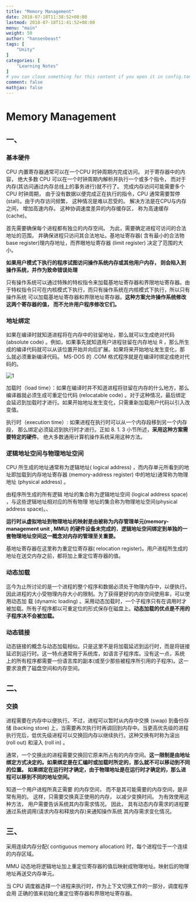 ```yaml
---
title: "Memory Management"
date: 2018-07-18T11:38:52+08:00
lastmod: 2018-07-18T11:41:52+08:00
menu: "main"
weight: 50
author: "hansenbeast"
tags: [
    "Unity"
]
categories: [
    "Learning Notes"
]
# you can close something for this content if you open it in config.toml.
comment: false
mathjax: false
---
```




# Memory Management

## 一、

### 基本硬件

CPU 内置寄存器通常可以在一个CPU 时钟周期内完成访问。 对于寄存器中的内容， 绝大多数 CPU 可以在一个时钟周期内解析并执行一个或多个指令， 而对于内存(其访问通过内存总线上的事务进行)就不行了。 完成内存访问可能需要多个CPU 时钟周期， 由于没有数据以便完成正在执行的指令，CPU 通常需要暂停 (stall)。由于内存访问频繁， 这种情况是难以忍受的。 解决方法是在CPU与内存之间， 增加高速内存。 这种协调速度差异的内存缓存区， 称为高速缓存(cache)。

首先需要确保每个进程都有独立的内存空间。 为此，需要确定进程可访问的合法地址的范围， 井确保进程只访问其合法地址。基地址寄存器( 含有最小的合法物base register)理内存地址，而界眼地址寄存器 (limit register) 决定了范围的大小。

**如果用户模式下执行的程序试图访问操作系统内存或其他用户内存， 则会陷入到操作系统，并作为致命错误处理**

只有操作系统可以通过特殊的特权指令来加载基地址寄存器和界限地址寄存器。由于特权指令只可在内核模式下执行，而只有操作系统在内核模式下执行，所以只有操作系统 可以加载基地址寄存器和界限地址寄存器。**这种方案允许操作系统修改这两个寄存器的值， 而不允许用户程序修改它们。**



### 地址绑定

如果在编译时就知道进程将在内存中的驻留地址，那么就可以生成绝对代码 (absolute code) 。例如，如果事先就知道用户进程驻留在内存地址 R ，那么所生成的编译代码就可以从该位置开始并向后扩展。如果将来开始地址发生变化，那 么就必须重新编译代码。 MS-DOS 的 .COM 格式程序就是在编译时绑定成绝对代码的。

![1](1.png)

加载时（load time）：如果在编译时并不知道进程将驻留在内存的什么地方，那么编译器就必须生成可重定位代码 (relocatable code) 。对于这种情况，最后绑定会延迟到加载时才进行。如果开始地址发生变化，只需重新加载用户代码以引入改变值。

执行时（execution time）: 如果进程在执行时可以从一个内存段移到另一个内存段， 那么绑定必须延迟到执行时才进行。正如 8. 1. 3 小节所述，**采用这种方案需要特定的硬件**。 绝大多数通用计算机操作系统采用这种方法。

### 逻辑地址空间与物理地址空间

CPU 所生成的地址通常称为逻辑地址( logical address) ，而内存单元所看到的地址即加载到内存地址寄存器 (memory-address register) 中的地址)通常称为物理地址 (physical address) 。

由程序所生成的所有逻辑 地址的集合称为逻辑地址空间 (logical address space) ，与这些逻辑地址相对应的所有物理 地址的集合称为物理地址空间(physical address space)。、

**运行时从虚拟地址到物理地址的映射是由被称为内存管理单元(memory-management unit , MMU) 的硬件设备未完成的**，**逻辑地址空间绑定到单独的一套物理地址空间这一概念对内存的管理至关重要。**

基地址寄存器在这里称为重定位寄存器( relocation register)。用户进程所生成的地址在送交内存之前，都将加上重定位寄存器的值。

### 动态加载

迄今为止所讨论的是一个进程的整个程序和数据必须处于物理内存中，以便执行。因此进程的大小受物理内存大小的限制。为了获得更好的内存空间使用率，可以使用动态加 载 (dynamic loading) 。采用动态加载时，一个子程序只有在调用时才被加载。所有子程序都以可重定位的形式保存在磁盘上。**动态加载的优点是不用的子程序决不会被加载。**

### 动态链接

动态链接的概念与动态加载相似。只是这里不是将加载延迟到运行时，而是将链接延迟到运行时。这一特点通常用于系统库，如语言子程序库。没有这一点，系统 上的所有程序都需要一份语言库的副本(或至少那些被程序所引用的子程序)。这一要求浪费了磁盘空间和内存空间。



## 二、

### 交换

进程需要在内存中以便执行。不过，进程可以暂时从内存中交换 (swap) 到备份存储 (backing store) 上，当需要再次执行时再调回到内存中。当更高优先级的进程执行完后，低优先级进程可以交换回内存以继续执行。这种交换有时称为滚出 (roll out) 和滚入 (roll in) 。

通常，一个交换出的进程需要交换回它原来所占有的内存空间。**这一限制是由地址绑定方式决定的。如果绑定是在汇编时或加载时所定的，那么就不可以移动到不同的位置。 如果绑定在运行时才确定，由于物理地址是在运行时才确定的，那么进程可以移到不同的地址空间。**

知道一个用户进程所真正需要 的内存空间， 而不是其可能需要的内存空间，是非常有用的。 这样，只需要交换真正使用的内存， 以减少变换时间。 为有效使用这种方法， 用户需要告诉系统其内存需求情况。 因此， 具有动态内存需求的进程要通过系统调用(请求内存和释放内存)来通知操作系统 其内存需求变化情况。





## 三、

采用连续内存分配( contiguous memory allocation) 时，每个进程位于一个连续的内存区域。

MMU 动态地将逻辑地址加上重定位寄存器的值后映射成物理地址。映射后的物理地址再送交内存单元。

当 CPU 调度器选择一个进程来执行时，作为上下文切换工作的一部分，调度程序会用 正确的值来初始化重定位寄存器和界限地址寄存器。



